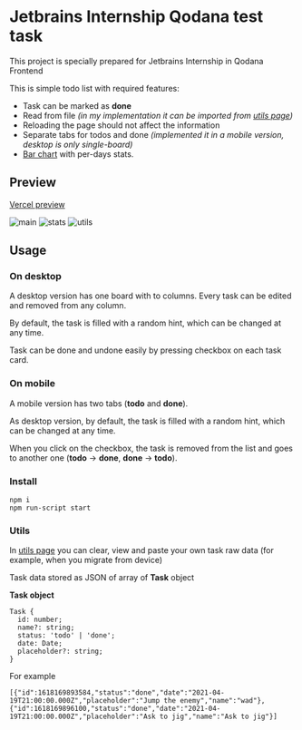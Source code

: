 # Jetbrains Internship Qodana test task

This project is specially prepared for Jetbrains Internship in Qodana Frontend

This is simple todo list with required features:
* Task can be marked as **done**
* Read from file *(in my implementation it can be imported from [utils page](https://jb-test-task.vercel.app/utils))*
* Reloading the page should not affect the information
* Separate tabs for todos and done *(implemented it in a mobile version, desktop is only single-board)*
* [Bar chart](https://jb-test-task.vercel.app/stats) with per-days stats.
## Preview

[Vercel preview](https://jb-test-task.vercel.app)

![main](https://i.imgur.com/DxDwoU6.png)
![stats](https://i.imgur.com/uEXtQ6g.png)
![utils](https://i.imgur.com/XDjEnAx.png)

## Usage

### On desktop

A desktop version has one board with to columns. Every task can be edited and removed from any column.

By default, the task is filled with a random hint, which can be changed at any time.

Task can be done and undone easily by pressing checkbox on each task card.

### On mobile

A mobile version has two tabs (**todo** and **done**).

As desktop version, by default, the task is filled with a random hint, which can be changed at any time.

When you click on the checkbox, the task is removed from the list and goes to another one (**todo** -> **done**, **done** -> **todo**).

### Install

```
npm i
npm run-script start
```


### Utils

In [utils page](https://jb-test-task.vercel.app/utils) you can clear, view and paste your own task raw data (for example, when you migrate from device)

Task data stored as JSON of array of **Task** object

**Task object**
```
Task {
  id: number;
  name?: string;
  status: 'todo' | 'done';
  date: Date;
  placeholder?: string;
}
```

For example
```
[{"id":1618169893584,"status":"done","date":"2021-04-19T21:00:00.000Z","placeholder":"Jump the enemy","name":"wad"},{"id":1618169896100,"status":"done","date":"2021-04-19T21:00:00.000Z","placeholder":"Ask to jig","name":"Ask to jig"}]
```
